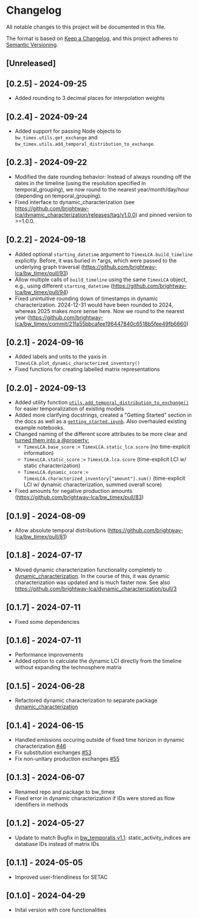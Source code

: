 # Changelog

All notable changes to this project will be documented in this file.

The format is based on [Keep a Changelog](https://keepachangelog.com/en/1.1.0/),
and this project adheres to [Semantic Versioning](https://semver.org/spec/v2.0.0.html).

## [Unreleased]

## [0.2.5] - 2024-09-25
* Added rounding to 3 decimal places for interpolation weights

## [0.2.4] - 2024-09-24
* Added support for passing Node objects to `bw_timex.utils.get_exchange` and `bw_timex.utils.add_temporal_distribution_to_exchange`.

## [0.2.3] - 2024-09-22
* Modified the date rounding behavior: Instead of always rounding off the dates in the timeline (using the resolution specified in temporal_grouping), we now round to the nearest year/month/day/hour (depending on temporal_grouping).
* Fixed interface to dynamic_characterization (see https://github.com/brightway-lca/dynamic_characterization/releases/tag/v1.0.0) and pinned version to >=1.0.0. 

## [0.2.2] - 2024-09-18
* Added optional `starting_datetime` argument to `TimexLCA.build_timeline` explicitly. Before, it was buried in *args, which were passed to the underlying graph traversal (https://github.com/brightway-lca/bw_timex/pull/93)
* Allow multiple calls of `build_timeline` using the same `TimexLCA` object, e.g., using different `starting_datetime` (https://github.com/brightway-lca/bw_timex/pull/94)
* Fixed unintuitive rounding down of timestamps in dynamic characterization. 2024-12-31 would have been rounded to 2024, whereas 2025 makes more sense here. Now we round to the nearest year (https://github.com/brightway-lca/bw_timex/commit/21fa55bbcafee196447840c6518b5fee49fb6660)

## [0.2.1] - 2024-09-16
* Added labels and units to the yaxis in `TimexLCA.plot_dynamic_characterized_inventory()`
* Fixed functions for creating labelled matrix representations

## [0.2.0] - 2024-09-13
* Added utility function [`utils.add_temporal_distribution_to_exchange()`](https://github.com/brightway-lca/bw_timex/blob/a85349bdc43d98be559a7ce17d0b686098decec6/bw_timex/utils.py#L341) for easier temporalization of existing models
* Added more clarifying docstrings, created a "Getting Started" section in the docs as well as a [`getting_started.ipynb`](https://github.com/brightway-lca/bw_timex/blob/main/notebooks/getting_started.ipynb). Also overhauled existing example notebooks.
* Changed naming of the different score attributes to be more clear and [turned them into a @property:](https://github.com/brightway-lca/bw_timex/blob/a85349bdc43d98be559a7ce17d0b686098decec6/bw_timex/timex_lca.py#L437)
    * `TimexLCA.base_score` := `TimexLCA.static_lca.score` (no time-explicit information)
    * `TimexLCA.static_score` := `TimexLCA.lca.score` (time-explicit LCI w/ static characterization)
    * `TimexLCA.dynamic_score` := `TimexLCA.characterized_inventory["amount"].sum()` (time-explicit LCI w/ dynamic characterization, summed overall score)
* Fixed amounts for negative production amounts (https://github.com/brightway-lca/bw_timex/pull/83)

## [0.1.9] - 2024-08-09
* Allow absolute temporal distributions (https://github.com/brightway-lca/bw_timex/pull/81)

## [0.1.8] - 2024-07-17
* Moved dynamic characterization functionality completely to [dynamic_characterization](https://github.com/brightway-lca/dynamic_characterization). In the course of this, it was dynamic characterization was updated and is much faster now. See also https://github.com/brightway-lca/dynamic_characterization/pull/3

## [0.1.7] - 2024-07-11
* Fixed some dependencies

## [0.1.6] - 2024-07-11
* Performance improvements
* Added option to calculate the dynamic LCI directly from the timeline without expanding the technosphere matrix

## [0.1.5] - 2024-06-28
* Refactored dynamic characterization to separate package [dynamic_characterization](https://github.com/brightway-lca/dynamic_characterization)

## [0.1.4] - 2024-06-15
* Handled emissions occuring outside of fixed time horizon in dynamic characterization [#46](https://github.com/brightway-lca/bw_timex/issues/46)
* Fix substitution exchanges [#53](https://github.com/brightway-lca/bw_timex/issues/53)
* Fix non-unitary production exchanges [#55](https://github.com/brightway-lca/bw_timex/issues/55)

## [0.1.3] - 2024-06-07
* Renamed repo and package to bw_timex
* Fixed error in dynamic characterization if IDs were stored as flow identifiers in methods

## [0.1.2] - 2024-05-27
* Update to match Bugfix in [bw_temporalis v1.1](https://github.com/brightway-lca/bw_temporalis/commit/5ec8c850f325f6b5aa88cd2357bb56401304ddda): static_activity_indices are database IDs instead of matrix IDs

## [0.1.1] - 2024-05-05
* Improved user-friendliness for SETAC

## [0.1.0] - 2024-04-29
* Inital version with core functionalities
